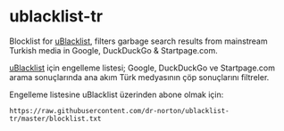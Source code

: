# ublacklist-tr

Blocklist for [uBlacklist](https://github.com/iorate/uBlacklist/), filters garbage search results from mainstream Turkish media in Google, DuckDuckGo & Startpage.com.

[uBlacklist](https://github.com/iorate/uBlacklist/) için engelleme listesi; Google, DuckDuckGo ve Startpage.com arama sonuçlarında ana akım Türk medyasının çöp sonuçlarını filtreler.

Engelleme listesine uBlacklist üzerinden abone olmak için:
```
https://raw.githubusercontent.com/dr-norton/ublacklist-tr/master/blocklist.txt
```
